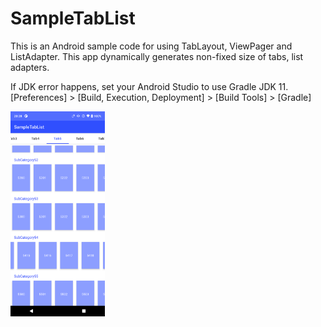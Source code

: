 # SampleTabList

This is an Android sample code for using TabLayout, ViewPager and ListAdapter. This app dynamically generates non-fixed size of tabs, list adapters.

If JDK error happens, set your Android Studio to use Gradle JDK 11.<br>
[Preferences] > [Build, Execution, Deployment] > [Build Tools] > [Gradle]

<img src="readme-pics/capture_1.png" width="30%" />
